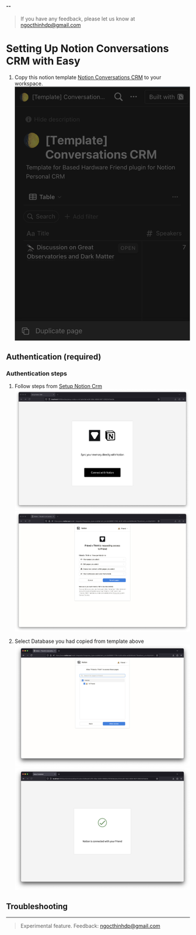 #### --

> If you have any feedback, please let us know at ngocthinhdp@gmail.com
# Setting Up Notion Conversations CRM with Easy

1. Copy this notion template [Notion Conversations CRM](https://www.notion.so/josancamon19/a391a37323a74dbaa798fc02e8d61006?v=25ae8d3a8ff4471ba5ecccda4bd89425&pvs=4) to your workspace.
   ![Step 1](assets/step_4.png)

## Authentication (required)

### Authentication steps
1. Follow steps from [Setup Notion Crm](http://localhost:8000/notion/setup-notion-crm?uid=thinhcd9-14b4-4656-9b1f-30823d7dab3a)
   ![Step 1](assets/step_11.png)
   ![Step 2](assets/step_12.png)

2. Select Database you had copied from template above
   ![Step 3](assets/step_13.png)
   ![Step 4](assets/step_14.png)

## Troubleshooting

---

> Experimental feature. Feedback: ngocthinhdp@gmail.com

